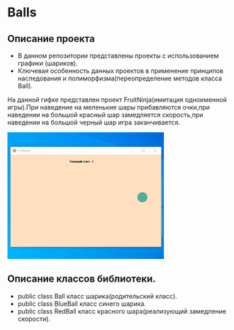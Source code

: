 # Balls
## Описание проекта

- В данном репозитории представлены проекты с использованием графики (шариков).
- Ключевая особенность данных проектов в применение принципов наследования и полиморфизма(переопределение методов класса Ball).

На данной гифке представлен проект FruitNinja(имитация одноименной игры).При наведение на меленькие шары прибавляются очки,при наведении на большой красный шар
замедляется скорость,при наведении на большой черный шар игра заканчивается.

<p><img src="https://github.com/Alex-Tairov/Balls/blob/main/FN.gif" alt="screenshot" width=70%></p>

## Описание классов библиотеки.
- public class Ball класс шарика(родительский класс).
- public class BlueBall класс синего шарика.
- public class RedBall класс красного шара(реализующий замедление скорости).

